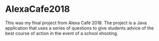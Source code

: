 # AlexaCafe2018
This was my final project from Alexa Café 2018. The project is a Java application that uses a series of questions to give students advice of the best course of action in the event of a school shooting.
